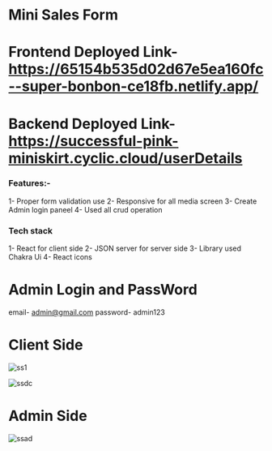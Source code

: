 # Mini Sales Form
# Frontend Deployed Link- https://65154b535d02d67e5ea160fc--super-bonbon-ce18fb.netlify.app/
# Backend Deployed Link- https://successful-pink-miniskirt.cyclic.cloud/userDetails

### Features:-

1- Proper form validation use
2- Responsive for all media screen
3- Create Admin login paneel
4- Used all crud operation

### Tech stack
1- React for client side
2- JSON server for server side
3- Library used Chakra Ui
4- React icons

# Admin Login and PassWord

email- admin@gmail.com
password- admin123

# Client Side
![ss1](https://github.com/preetuuppp/newForm/assets/112836053/d239489b-e61c-46a2-b0f4-87ae29b28437)

![ssdc](https://github.com/preetuuppp/newForm/assets/112836053/861698e8-52fc-438e-8fb3-274f3fc6bd1a)


# Admin Side



![ssad](https://github.com/preetuuppp/newForm/assets/112836053/f293f734-3cce-40d3-b4d3-e99c6d7cd8e1)






